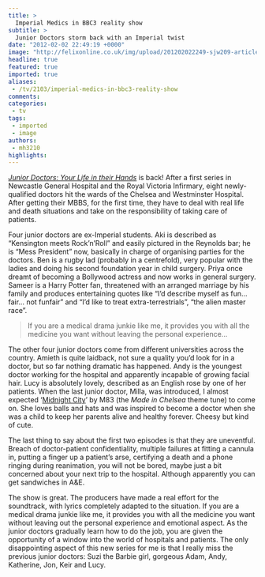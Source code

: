 ```yaml
---
title: >
  Imperial Medics in BBC3 reality show
subtitle: >
  Junior Doctors storm back with an Imperial twist
date: "2012-02-02 22:49:19 +0000"
image: "http://felixonline.co.uk/img/upload/201202022249-sjw209-article-1327412205173-116ed983000005dc-797282_636x300.jpg"
headline: true
featured: true
imported: true
aliases:
 - /tv/2103/imperial-medics-in-bbc3-reality-show
comments:
categories:
 - tv
tags:
 - imported
 - image
authors:
 - mh3210
highlights:
---
```


[_Junior Doctors: Your Life in their Hands_](http://www.bbc.co.uk/iplayer/episode/b01bbvcw/Junior_Doctors_Your_Life_in_Their_Hands_Series_2_Episode_1/) is back! After a first series in Newcastle General Hospital and the Royal Victoria Infirmary, eight newly-qualified doctors hit the wards of the Chelsea and Westminster Hospital. After getting their MBBS, for the first time, they have to deal with real life and death situations and take on the responsibility of taking care of patients.

Four junior doctors are ex-Imperial students. Aki is described as “Kensington meets Rock’n’Roll” and easily pictured in the Reynolds bar; he is “Mess President” now, basically in charge of organising parties for the doctors. Ben is a rugby lad (probably in a centrefold), very popular with the ladies and doing his second foundation year in child surgery. Priya once dreamt of becoming a Bollywood actress and now works in general surgery. Sameer is a Harry Potter fan, threatened with an arranged marriage by his family and produces entertaining quotes like “I’d describe myself as fun… fair… not funfair” and “I’d like to treat extra-terrestrials”, “the alien master race”.

> If you are a medical drama junkie like me, it provides you with all the medicine you want without leaving the personal experience...

The other four junior doctors come from different universities across the country. Amieth is quite laidback, not sure a quality you’d look for in a doctor, but so far nothing dramatic has happened. Andy is the youngest doctor working for the hospital and apparently incapable of growing facial hair. Lucy is absolutely lovely, described as an English rose by one of her patients. When the last junior doctor, Milla, was introduced, I almost expected ‘[Midnight City](http://www.youtube.com/watch?v=dX3k_QDnzHE)’ by M83 (the _Made in Chelsea_ theme tune) to come on. She loves balls and hats and was inspired to become a doctor when she was a child to keep her parents alive and healthy forever. Cheesy but kind of cute.

The last thing to say about the first two episodes is that they are uneventful. Breach of doctor-patient confidentiality, multiple failures at fitting a cannula in, putting a finger up a patient’s arse, certifying a death and a phone ringing during reanimation, you will not be bored, maybe just a bit concerned about your next trip to the hospital. Although apparently you can get sandwiches in A&E.

The show is great. The producers have made a real effort for the soundtrack, with lyrics completely adapted to the situation. If you are a medical drama junkie like me, it provides you with all the medicine you want without leaving out the personal experience and emotional aspect. As the junior doctors gradually learn how to do the job, you are given the opportunity of a window into the world of hospitals and patients. The only disappointing aspect of this new series for me is that I really miss the previous junior doctors: Suzi the Barbie girl, gorgeous Adam, Andy, Katherine, Jon, Keir and Lucy.
